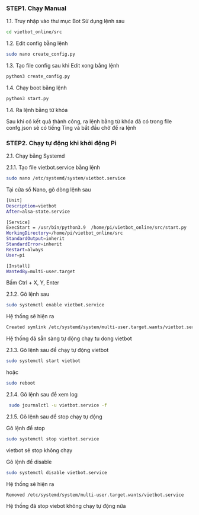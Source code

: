 
### STEP1. Chạy Manual

1.1. Truy nhập vào thư mục Bot
Sử dụng lệnh sau

```sh
cd vietbot_online/src
```
1.2. Edit config bằng lệnh 

```sh
sudo nano create_config.py
```
1.3. Tạo file config sau khi Edit xong bằng lệnh 

```sh
python3 create_config.py
```
1.4. Chạy boot bằng lệnh 

```sh
python3 start.py
```
1.4. Ra lệnh bằng từ khóa

Sau khi có kết quả thành công, ra lệnh bằng từ khóa đã có trong file confg.json sẽ có tiếng Ting và bắt đầu chờ để ra lệnh


### STEP2.  Chạy tự động khi khởi động Pi

2.1. Chạy bằng Systemd

2.1.1. Tạo file vietbot.service bằng lệnh

```sh
sudo nano /etc/systemd/system/vietbot.service
```
Tại cửa sổ Nano, gõ dòng lệnh sau

```sh
[Unit]
Description=vietbot
After=alsa-state.service

[Service]
ExecStart = /usr/bin/python3.9  /home/pi/vietbot_online/src/start.py
WorkingDirectory=/home/pi/vietbot_online/src
StandardOutput=inherit
StandardError=inherit
Restart=always
User=pi

[Install]
WantedBy=multi-user.target
```
Bấm Ctrl + X, Y, Enter

2.1.2. Gõ lệnh sau

```sh
sudo systemctl enable vietbot.service
```
Hệ thống sẽ hiện ra
```sh
Created symlink /etc/systemd/system/multi-user.target.wants/vietbot.service → /etc/systemd/system/vietbot.service.
```
Hệ thống đã sẵn sàng tự động chạy tu dong vietbot

2.1.3. Gõ lệnh sau để chạy tự động vietbot
```sh
sudo systemctl start vietbot
```
hoặc
```sh
sudo reboot
```
2.1.4. Gõ lệnh sau để xem log
```sh
 sudo journalctl -u vietbot.service -f
```
2.1.5. Gõ lệnh sau để stop chạy tự động 

Gõ lệnh để stop

```sh
sudo systemctl stop vietbot.service
```
vietbot sẽ stop không chạy

Gõ lệnh để disable

```sh
sudo systemctl disable vietbot.service
```

Hệ thống sẽ hiện ra
```sh
Removed /etc/systemd/system/multi-user.target.wants/vietbot.service
```
Hệ thống đã stop viebot không chạy tự động nữa


